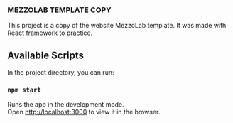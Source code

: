 ### MEZZOLAB TEMPLATE COPY

This project is a copy of the website MezzoLab template. It was made with React framework to practice. 

## Available Scripts

In the project directory, you can run:

### `npm start`

Runs the app in the development mode.<br>
Open [http://localhost:3000](http://localhost:3000) to view it in the browser.

